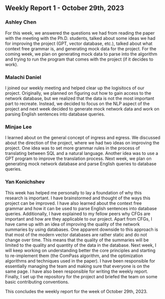 ## Weekly Report 1 - October 29th, 2023

### Ashley Chen

For this week, we answered the questions we had from reading the paper with the meeting with the Ph.D. students, talked about some ideas we had for improving the project (GPT, vector database, etc.), talked about what context free grammar is, and generating mock data for the project. For the coming week, we plan on generating mock data to parse into the algorithm and trying to run the program that comes with the project (if it decides to work).

### Malachi Daniel

I joined our weekly meeting and helped clear up the logisitocs of our project. Originally, we planned on figuring out how to gain access to the network database, but we realized that the data is not the most important part to recreate. Instead, we decided to focus on the NLP aspect of the project and next week decided to generate mock network data and work on parsing English sentences into database queries.

### Minjae Lee

I learned about on the general concept of ingress and egress. We discussed about the direction of the project, where we had two ideas on improving the project. One idea was to set more grammar rules in the process of translating between SQL and a natural language. Another idea was to use a GPT program to improve the translation process. Next week, we plan on generating mock network database and parse English queries to database queries.

### Yan Konichshev

This week has helped me personally to lay a foundation of why this research is important. I have brainstormed and thought of the ways this project can be improved. I have also learned about the context free grammar and how it can be used to parse English sentences into database queries. Additionally, I have explained to my fellow peers why CFGs are important and how are they applicable to our project. Apart from CFGs, I have came up with an idea of improving the quality of the network summaries by using databases. One apparent downside to this approach is that most of the modern vector databases are rather static and do not change over time. This means that the quality of the summaries will be limited to the quality and quantity of the data in the database. Next week, I will keep working on understanding better the core principles and starting to re-implement them (the ComPass algorithm, and the optimization algorithms and techniques used in the paper). I have been responsible for essentially managing the team and making sure that everyone is on the same page. I have also been responsible for writing the weekly report. Finally, I set up the repository for the project and briefed the team on some basic contributing conventions.

This concludes the weekly report for the week of October 29th, 2023.
